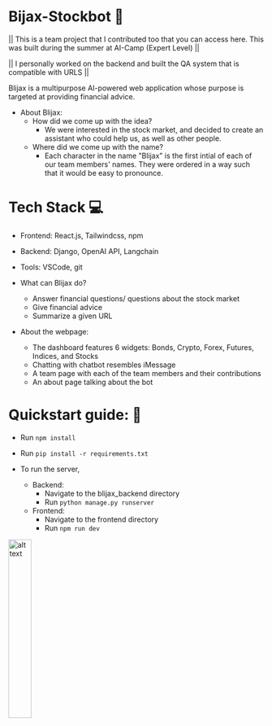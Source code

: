 # Bijax-Stockbot 🤖

|| This is a team project that I contributed too that you can access here. This was built during the summer at AI-Camp (Expert Level) ||

|| I personally worked on the backend and built the QA system that is compatible with URLS ||


Blijax is a multipurpose AI-powered web application whose purpose is targeted at providing financial advice.
- About Blijax:
    - How did we come up with the idea?
        - We were interested in the stock market, and decided to create an assistant who could help us, as well as other people.
    - Where did we come up with the name?
        - Each character in the name "Blijax" is the first intial of each of our team members' names. They were ordered in a way such that it would be easy to pronounce.

# Tech Stack 💻

- Frontend: React.js, Tailwindcss, npm 
- Backend: Django, OpenAI API, Langchain 
- Tools: VSCode, git 

- What can Blijax do?
    - Answer financial questions/ questions about the stock market
    - Give financial advice
    - Summarize a given URL
- About the webpage:
    - The dashboard features 6 widgets: Bonds, Crypto, Forex, Futures, Indices, and Stocks
    - Chatting with chatbot resembles iMessage
    - A team page with each of the team members and their contributions
    - An about page talking about the bot


# Quickstart guide: 🚀
- Run ```npm install```
- Run ```pip install -r requirements.txt```
    
- To run the server,
    - Backend:
        - Navigate to the blijax_backend directory
        - Run ```python manage.py runserver```
    - Frontend:
        - Navigate to the frontend directory
        - Run ```npm run dev```

<img src="https://github.com/therealcyberlord/Blijax-Stockbot/blob/main/frontend/src/assets/stockbot.jpg" alt="alt text" width="30%">


